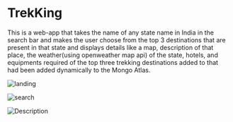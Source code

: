 # TrekKing

This is a web-app that takes the name of any state name in India in the search bar and makes the user choose from the top 3 destinations that are present in that state and displays details like a map, description of that place, the weather(using openweather map api) of the state, hotels, and equipments required of the top three trekking destinations added to that had been added dynamically to the Mongo Atlas.

![landing](https://user-images.githubusercontent.com/91601706/228544203-5bb60528-b408-4248-aae1-5222a6f94170.jpg)

![search](https://user-images.githubusercontent.com/91601706/228543814-3224196b-bbb3-4a69-b7d1-50e2491d14d0.jpg)

![Description](https://user-images.githubusercontent.com/91601706/228544192-a9d742fd-6d42-49da-a4b3-e110b41e8e20.jpg)
